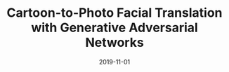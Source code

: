 ---
title: "Cartoon-to-Photo Facial Translation with Generative Adversarial Networks"
collection: conferences
permalink: /publication/Cartoon-to-Photo
date: 2019-11-01
year: "2018"
venue: "ACML"
city: 
state: ""
thumbnail: "Cartoon-to-Photo.png"
teaser :
authors: "Junhong Huang, Mingkui Tan, Yuguang Yan, Chunmei Qing, Qingyao Wu, Zhuliang Yu"
bibtex: Cartoon-to-Photo.txt
uri: Cartoon-to-Photo.pdf
arxiv:
project: 
source: 
poster: 
data:
---